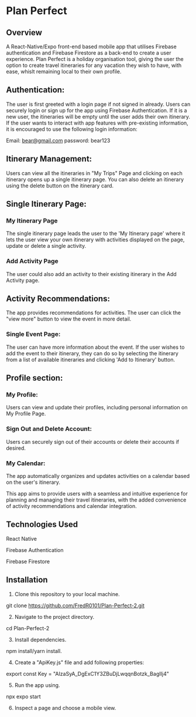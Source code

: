 # Plan Perfect

## Overview

A React-Native/Expo front-end based mobile app that utilises Firebase authentication and Firebase Firestore as a back-end to create a user experience. Plan Perfect is a holiday organisation tool, giving the user the option to create travel itineraries for any vacation they wish to have, with ease, whislt remaining local to their own profile.

## Authentication: 

The user is first greeted with a login page if not signed in already. Users can securely login or sign up for the app using Firebase Authentication. 
If it is a new user, the itineraries will be empty until the user adds their own itinerary.
If the user wants to interact with app features with pre-existing information, it is encouraged to use the following login information:

Email: bear@gmail.com
password: bear123


## Itinerary Management: 

Users can view all the itineraries in "My Trips" Page and clicking on each itinerary opens up a single itinerary page. You can also delete an itinerary using the delete button on the itinerary card.

## Single Itinerary Page:

### My Itinerary Page
The single itinerary page leads the user to the 'My Itinerary page' where it lets the user view your own itinerary with activities displayed on the page, update or delete a single activity.

### Add Activity Page
The user could also add an activity to their existing itinerary in the Add Activity page. 



## Activity Recommendations: 
The app provides recommendations for activities. The user can click the "view more" button to view the event in more detail.
### Single Event Page:
The user can have more information about the event.
If the user wishes to add the event to their itinerary, they can do so by selecting the itinerary from a list of available itineraries and clicking 'Add to Itinerary' button.



## Profile section: 
### My Profile:
Users can view and update their profiles, including personal information on My Profile Page. 

### Sign Out and Delete Account: 

Users can securely sign out of their accounts or delete their accounts if desired.

### My Calendar:
The app automatically organizes and updates activities on a calendar based on the user's itinerary.

This app aims to provide users with a seamless and intuitive experience for planning and managing their travel itineraries, with the added convenience of activity recommendations and calendar integration.


## Technologies Used

React Native

Firebase Authentication

Firebase Firestore

## Installation


1. Clone this repository to your local machine.

git clone https://github.com/FredR0101/Plan-Perfect-2.git

2. Navigate to the project directory.

cd Plan-Perfect-2

3. Install dependencies.

npm install/yarn install.

4. Create a "ApiKey.js" file and add following properties: 

export const Key = "AIzaSyA_DgExC1Y3ZBuDjLwqqnBotzk_BagIIj4"

5. Run the app using.

npx expo start

6. Inspect a page and choose a mobile view.

